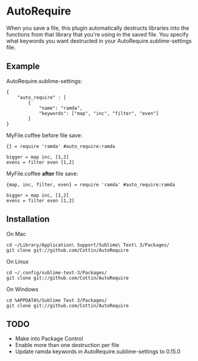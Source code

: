 AutoRequire
===========

When you save a file, this plugin automatically destructs libraries into the functions from that library that you're
using in the saved file. You specify what keywords you want destructed in your AutoRequire.sublime-settings file.

Example
-------

AutoRequire.sublime-settings:
````
{
	"auto_require" : [
		{
			"name": "ramda",
			"keywords": ["map", "inc", "filter", "even"]
		}
}
````

MyFile.coffee before file save:
````
{} = require 'ramda' #auto_require:ramda

bigger = map inc, [1,2]
evens = filter even [1,2]
````

MyFile.coffee **after** file save:
````
{map, inc, filter, even} = require 'ramda' #auto_require:ramda

bigger = map inc, [1,2]
evens = filter even [1,2]
````




Installation
------------

On Mac

````
cd ~/Library/Application\ Support/Sublime\ Text\ 3/Packages/
git clone git://github.com/Cottin/AutoRequire
````

On Linux

````
cd ~/.config/sublime-text-3/Packages/
git clone git://github.com/Cottin/AutoRequire
````

On Windows

````
cd %APPDATA%/Sublime Text 3/Packages/
git clone git://github.com/Cottin/AutoRequire
````
TODO
----

- Make into Package Control
- Enable more than one destruction per file
- Update ramda keywords in AutoRequire.sublime-settings to 0.15.0
